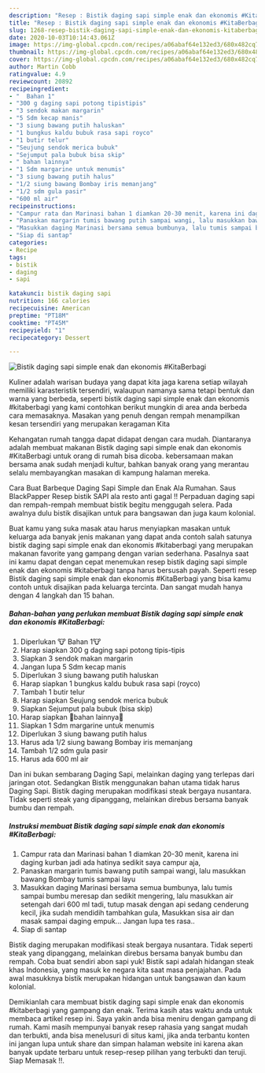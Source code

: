 ```yaml
---
description: "Resep : Bistik daging sapi simple enak dan ekonomis #KitaBerbagi Teruji"
title: "Resep : Bistik daging sapi simple enak dan ekonomis #KitaBerbagi Teruji"
slug: 1268-resep-bistik-daging-sapi-simple-enak-dan-ekonomis-kitaberbagi-teruji
date: 2020-10-03T10:14:43.061Z
image: https://img-global.cpcdn.com/recipes/a06abaf64e132ed3/680x482cq70/bistik-daging-sapi-simple-enak-dan-ekonomis-kitaberbagi-foto-resep-utama.jpg
thumbnail: https://img-global.cpcdn.com/recipes/a06abaf64e132ed3/680x482cq70/bistik-daging-sapi-simple-enak-dan-ekonomis-kitaberbagi-foto-resep-utama.jpg
cover: https://img-global.cpcdn.com/recipes/a06abaf64e132ed3/680x482cq70/bistik-daging-sapi-simple-enak-dan-ekonomis-kitaberbagi-foto-resep-utama.jpg
author: Martin Cobb
ratingvalue: 4.9
reviewcount: 20892
recipeingredient:
- "  Bahan 1"
- "300 g daging sapi potong tipistipis"
- "3 sendok makan margarin"
- "5 Sdm kecap manis"
- "3 siung bawang putih haluskan"
- "1 bungkus kaldu bubuk rasa sapi royco"
- "1 butir telur"
- "Seujung sendok merica bubuk"
- "Sejumput pala bubuk bisa skip"
- " bahan lainnya"
- "1 Sdm margarine untuk menumis"
- "3 siung bawang putih halus"
- "1/2 siung bawang Bombay iris memanjang"
- "1/2 sdm gula pasir"
- "600 ml air"
recipeinstructions:
- "Campur rata dan Marinasi bahan 1 diamkan 20-30 menit, karena ini daging kurban jadi ada hatinya sedikit saya campur aja,"
- "Panaskan margarin tumis bawang putih sampai wangi, lalu masukkan bawang Bombay tumis sampai layu"
- "Masukkan daging Marinasi bersama semua bumbunya, lalu tumis sampai bumbu meresap dan sedikit mengering, lalu masukkan air setengah dari 600 ml tadi, tutup masak dengan api sedang cenderung kecil, jika sudah mendidih tambahkan gula, Masukkan sisa air dan masak sampai daging empuk... Jangan lupa tes rasa.."
- "Siap di santap"
categories:
- Recipe
tags:
- bistik
- daging
- sapi

katakunci: bistik daging sapi 
nutrition: 166 calories
recipecuisine: American
preptime: "PT18M"
cooktime: "PT45M"
recipeyield: "1"
recipecategory: Dessert

---
```



![Bistik daging sapi simple enak dan ekonomis #KitaBerbagi](https://img-global.cpcdn.com/recipes/a06abaf64e132ed3/680x482cq70/bistik-daging-sapi-simple-enak-dan-ekonomis-kitaberbagi-foto-resep-utama.jpg)

Kuliner adalah warisan budaya yang dapat kita jaga karena setiap wilayah memiliki karasteristik tersendiri, walaupun namanya sama tetapi bentuk dan warna yang berbeda, seperti bistik daging sapi simple enak dan ekonomis #kitaberbagi yang kami contohkan berikut mungkin di area anda berbeda cara memasaknya. Masakan yang penuh dengan rempah menampilkan kesan tersendiri yang merupakan keragaman Kita

Kehangatan rumah tangga dapat didapat dengan cara mudah. Diantaranya adalah membuat makanan Bistik daging sapi simple enak dan ekonomis #KitaBerbagi untuk orang di rumah bisa dicoba. kebersamaan makan bersama anak sudah menjadi kultur, bahkan banyak orang yang merantau selalu membayangkan masakan di kampung halaman mereka.

Cara Buat Barbeque Daging Sapi Simple dan Enak Ala Rumahan. Saus BlackPapper Resep bistik SAPI ala resto anti gagal !! Perpaduan daging sapi dan rempah-rempah membuat bistik begitu menggugah selera. Pada awalnya dulu bistik disajikan untuk para bangsawan dan juga kaum kolonial.

Buat kamu yang suka masak atau harus menyiapkan masakan untuk keluarga ada banyak jenis makanan yang dapat anda contoh salah satunya bistik daging sapi simple enak dan ekonomis #kitaberbagi yang merupakan makanan favorite yang gampang dengan varian sederhana. Pasalnya saat ini kamu dapat dengan cepat menemukan resep bistik daging sapi simple enak dan ekonomis #kitaberbagi tanpa harus bersusah payah.
Seperti resep Bistik daging sapi simple enak dan ekonomis #KitaBerbagi yang bisa kamu contoh untuk disajikan pada keluarga tercinta. Dan sangat mudah hanya dengan 4 langkah dan 15 bahan.


<!--inarticleads1-->

##### Bahan-bahan yang perlukan membuat Bistik daging sapi simple enak dan ekonomis #KitaBerbagi:

1. Diperlukan  🐮 Bahan 1🐮
1. Harap siapkan 300 g daging sapi potong tipis-tipis
1. Siapkan 3 sendok makan margarin
1. Jangan lupa 5 Sdm kecap manis
1. Diperlukan 3 siung bawang putih haluskan
1. Harap siapkan 1 bungkus kaldu bubuk rasa sapi (royco)
1. Tambah 1 butir telur
1. Harap siapkan Seujung sendok merica bubuk
1. Siapkan Sejumput pala bubuk (bisa skip)
1. Harap siapkan  🌹bahan lainnya🌹
1. Siapkan 1 Sdm margarine untuk menumis
1. Diperlukan 3 siung bawang putih halus
1. Harus ada 1/2 siung bawang Bombay iris memanjang
1. Tambah 1/2 sdm gula pasir
1. Harus ada 600 ml air


Dan ini bukan sembarang Daging Sapi, melainkan daging yang terlepas dari jaringan otot. Sedangkan Bistik menggunakan bahan utama tidak harus Daging Sapi. Bistik daging merupakan modifikasi steak bergaya nusantara. Tidak seperti steak yang dipanggang, melainkan direbus bersama banyak bumbu dan rempah. 

<!--inarticleads2-->

##### Instruksi membuat  Bistik daging sapi simple enak dan ekonomis #KitaBerbagi:

1. Campur rata dan Marinasi bahan 1 diamkan 20-30 menit, karena ini daging kurban jadi ada hatinya sedikit saya campur aja,
1. Panaskan margarin tumis bawang putih sampai wangi, lalu masukkan bawang Bombay tumis sampai layu
1. Masukkan daging Marinasi bersama semua bumbunya, lalu tumis sampai bumbu meresap dan sedikit mengering, lalu masukkan air setengah dari 600 ml tadi, tutup masak dengan api sedang cenderung kecil, jika sudah mendidih tambahkan gula, Masukkan sisa air dan masak sampai daging empuk... Jangan lupa tes rasa..
1. Siap di santap


Bistik daging merupakan modifikasi steak bergaya nusantara. Tidak seperti steak yang dipanggang, melainkan direbus bersama banyak bumbu dan rempah. Coba buat sendiri abon sapi yuk! Bistik sapi adalah hidangan steak khas Indonesia, yang masuk ke negara kita saat masa penjajahan. Pada awal masukknya bistik merupakan hidangan untuk bangsawan dan kaum kolonial. 

Demikianlah cara membuat bistik daging sapi simple enak dan ekonomis #kitaberbagi yang gampang dan enak. Terima kasih atas waktu anda untuk membaca artikel resep ini. Saya yakin anda bisa meniru dengan gampang di rumah. Kami masih mempunyai banyak resep rahasia yang sangat mudah dan terbukti, anda bisa menelusuri di situs kami, jika anda terbantu konten ini jangan lupa untuk share dan simpan halaman website ini karena akan banyak update terbaru untuk resep-resep pilihan yang terbukti dan teruji. Siap Memasak !!. 
